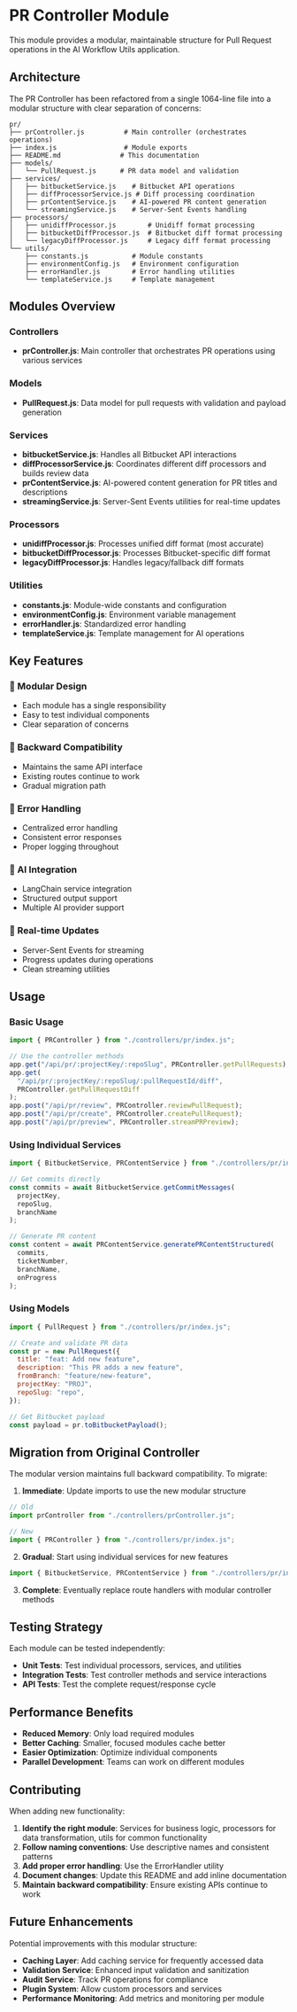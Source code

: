 # PR Controller Module

This module provides a modular, maintainable structure for Pull Request
operations in the AI Workflow Utils application.

## Architecture

The PR Controller has been refactored from a single 1064-line file into a
modular structure with clear separation of concerns:

```
pr/
├── prController.js          # Main controller (orchestrates operations)
├── index.js                 # Module exports
├── README.md               # This documentation
├── models/
│   └── PullRequest.js      # PR data model and validation
├── services/
│   ├── bitbucketService.js    # Bitbucket API operations
│   ├── diffProcessorService.js # Diff processing coordination
│   ├── prContentService.js    # AI-powered PR content generation
│   └── streamingService.js    # Server-Sent Events handling
├── processors/
│   ├── unidiffProcessor.js        # Unidiff format processing
│   ├── bitbucketDiffProcessor.js  # Bitbucket diff format processing
│   └── legacyDiffProcessor.js     # Legacy diff format processing
└── utils/
    ├── constants.js           # Module constants
    ├── environmentConfig.js   # Environment configuration
    ├── errorHandler.js        # Error handling utilities
    └── templateService.js     # Template management
```

## Modules Overview

### Controllers

- **prController.js**: Main controller that orchestrates PR operations using
  various services

### Models

- **PullRequest.js**: Data model for pull requests with validation and payload
  generation

### Services

- **bitbucketService.js**: Handles all Bitbucket API interactions
- **diffProcessorService.js**: Coordinates different diff processors and builds
  review data
- **prContentService.js**: AI-powered content generation for PR titles and
  descriptions
- **streamingService.js**: Server-Sent Events utilities for real-time updates

### Processors

- **unidiffProcessor.js**: Processes unified diff format (most accurate)
- **bitbucketDiffProcessor.js**: Processes Bitbucket-specific diff format
- **legacyDiffProcessor.js**: Handles legacy/fallback diff formats

### Utilities

- **constants.js**: Module-wide constants and configuration
- **environmentConfig.js**: Environment variable management
- **errorHandler.js**: Standardized error handling
- **templateService.js**: Template management for AI operations

## Key Features

### 🔧 Modular Design

- Each module has a single responsibility
- Easy to test individual components
- Clear separation of concerns

### 🚀 Backward Compatibility

- Maintains the same API interface
- Existing routes continue to work
- Gradual migration path

### 🎯 Error Handling

- Centralized error handling
- Consistent error responses
- Proper logging throughout

### 🤖 AI Integration

- LangChain service integration
- Structured output support
- Multiple AI provider support

### 📡 Real-time Updates

- Server-Sent Events for streaming
- Progress updates during operations
- Clean streaming utilities

## Usage

### Basic Usage

```javascript
import { PRController } from "./controllers/pr/index.js";

// Use the controller methods
app.get("/api/pr/:projectKey/:repoSlug", PRController.getPullRequests);
app.get(
  "/api/pr/:projectKey/:repoSlug/:pullRequestId/diff",
  PRController.getPullRequestDiff
);
app.post("/api/pr/review", PRController.reviewPullRequest);
app.post("/api/pr/create", PRController.createPullRequest);
app.post("/api/pr/preview", PRController.streamPRPreview);
```

### Using Individual Services

```javascript
import { BitbucketService, PRContentService } from "./controllers/pr/index.js";

// Get commits directly
const commits = await BitbucketService.getCommitMessages(
  projectKey,
  repoSlug,
  branchName
);

// Generate PR content
const content = await PRContentService.generatePRContentStructured(
  commits,
  ticketNumber,
  branchName,
  onProgress
);
```

### Using Models

```javascript
import { PullRequest } from "./controllers/pr/index.js";

// Create and validate PR data
const pr = new PullRequest({
  title: "feat: Add new feature",
  description: "This PR adds a new feature",
  fromBranch: "feature/new-feature",
  projectKey: "PROJ",
  repoSlug: "repo",
});

// Get Bitbucket payload
const payload = pr.toBitbucketPayload();
```

## Migration from Original Controller

The modular version maintains full backward compatibility. To migrate:

1. **Immediate**: Update imports to use the new modular structure

```javascript
// Old
import prController from "./controllers/prController.js";

// New
import { PRController } from "./controllers/pr/index.js";
```

2. **Gradual**: Start using individual services for new features

```javascript
import { BitbucketService, PRContentService } from "./controllers/pr/index.js";
```

3. **Complete**: Eventually replace route handlers with modular controller
   methods

## Testing Strategy

Each module can be tested independently:

- **Unit Tests**: Test individual processors, services, and utilities
- **Integration Tests**: Test controller methods and service interactions
- **API Tests**: Test the complete request/response cycle

## Performance Benefits

- **Reduced Memory**: Only load required modules
- **Better Caching**: Smaller, focused modules cache better
- **Easier Optimization**: Optimize individual components
- **Parallel Development**: Teams can work on different modules

## Contributing

When adding new functionality:

1. **Identify the right module**: Services for business logic, processors for
   data transformation, utils for common functionality
2. **Follow naming conventions**: Use descriptive names and consistent patterns
3. **Add proper error handling**: Use the ErrorHandler utility
4. **Document changes**: Update this README and add inline documentation
5. **Maintain backward compatibility**: Ensure existing APIs continue to work

## Future Enhancements

Potential improvements with this modular structure:

- **Caching Layer**: Add caching service for frequently accessed data
- **Validation Service**: Enhanced input validation and sanitization
- **Audit Service**: Track PR operations for compliance
- **Plugin System**: Allow custom processors and services
- **Performance Monitoring**: Add metrics and monitoring per module
